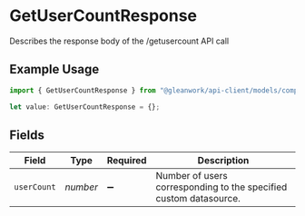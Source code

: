 # GetUserCountResponse

Describes the response body of the /getusercount API call

## Example Usage

```typescript
import { GetUserCountResponse } from "@gleanwork/api-client/models/components";

let value: GetUserCountResponse = {};
```

## Fields

| Field                                                             | Type                                                              | Required                                                          | Description                                                       |
| ----------------------------------------------------------------- | ----------------------------------------------------------------- | ----------------------------------------------------------------- | ----------------------------------------------------------------- |
| `userCount`                                                       | *number*                                                          | :heavy_minus_sign:                                                | Number of users corresponding to the specified custom datasource. |